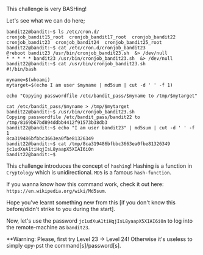 This challenge is very BASHing!

Let's see what we can do here;
```
bandit22@bandit:~$ ls /etc/cron.d/
cronjob_bandit15_root  cronjob_bandit17_root  cronjob_bandit22  cronjob_bandit23  cronjob_bandit24  cronjob_bandit25_root
bandit22@bandit:~$ cat /etc/cron.d/cronjob_bandit23 
@reboot bandit23 /usr/bin/cronjob_bandit23.sh  &> /dev/null
* * * * * bandit23 /usr/bin/cronjob_bandit23.sh  &> /dev/null
bandit22@bandit:~$ cat /usr/bin/cronjob_bandit23.sh
#!/bin/bash

myname=$(whoami)
mytarget=$(echo I am user $myname | md5sum | cut -d ' ' -f 1)

echo "Copying passwordfile /etc/bandit_pass/$myname to /tmp/$mytarget"

cat /etc/bandit_pass/$myname > /tmp/$mytarget
bandit22@bandit:~$ /usr/bin/cronjob_bandit23.sh
Copying passwordfile /etc/bandit_pass/bandit22 to /tmp/8169b67bd894ddbb4412f91573b38db3
bandit22@bandit:~$ echo "I am user bandit23" | md5sum | cut -d ' ' -f 1
8ca319486bfbbc3663ea0fbe81326349
bandit22@bandit:~$ cat /tmp/8ca319486bfbbc3663ea0fbe81326349
jc1udXuA1tiHqjIsL8yaapX5XIAI6i0n
bandit22@bandit:~$
```

This challenge introduces the concept of `hashing`!
Hashing is a function in `Cryptology` which is unidirectional.
`MD5` is a famous `hash-function`.

If you wanna know how this command work, check it out here: `https://en.wikipedia.org/wiki/Md5sum`.

Hope you've learnt something new from this [if you don't know this before/didn't strike to you during the start].

Now, let's use the password `jc1udXuA1tiHqjIsL8yaapX5XIAI6i0n` to log into the remote-machine as `bandit23`.

**Warning: Please, first try Level 23 -> Level 24! Otherwise it's useless to simply cpy-pst the command[s]/password[s].

